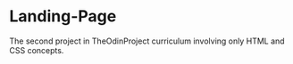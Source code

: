 # Landing-Page
The second project in TheOdinProject curriculum involving only HTML and CSS concepts.
